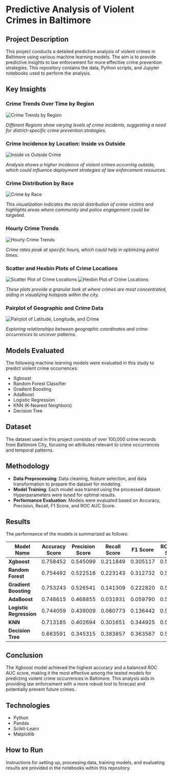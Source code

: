 # Predictive Analysis of Violent Crimes in Baltimore

## Project Description
This project conducts a detailed predictive analysis of violent crimes in Baltimore using various machine learning models. The aim is to provide predictive insights to law enforcement for more effective crime prevention strategies. This repository contains the data, Python scripts, and Jupyter notebooks used to perform the analysis.


## Key Insights

### Crime Trends Over Time by Region
![Crime Trends by Region](visualization/crime_by_district.png)

*Different Regions show varying levels of crime incidents, suggesting a need for district-specific crime prevention strategies.*

### Crime Incidence by Location: Inside vs Outside
![Inside vs Outside Crime](visualization/inside_outside_crime_2.png)

*Analysis shows a higher incidence of violent crimes occurring outside, which could influence deployment strategies of law enforcement resources.*

### Crime Distribution by Race
![Crime by Race](visualization/crime_by_race.png)

*This visualization indicates the racial distribution of crime victims and highlights areas where community and police engagement could be targeted.*

### Hourly Crime Trends
![Hourly Crime Trends](visualization/hourly_crime_trends.png)

*Crime rates peak at specific hours, which could help in optimizing patrol times.*

### Scatter and Hexbin Plots of Crime Locations
![Scatter Plot of Crime Locations](visualization/scatter_plot_crime.png)
![Hexbin Plot of Crime Locations](visualization/hexbin_plot_crime.png)

*These plots provide a granular look at where crimes are most concentrated, aiding in visualizing hotspots within the city.*

### Pairplot of Geographic and Crime Data
![Pairplot of Latitude, Longitude, and Crime](visualization/pairplot.png)

*Exploring relationships between geographic coordinates and crime occurrences to uncover patterns.*

## Models Evaluated
The following machine learning models were evaluated in this study to predict violent crime occurrences:
- Xgboost
- Random Forest Classifier
- Gradient Boosting
- AdaBoost
- Logistic Regression
- KNN (K-Nearest Neighbors)
- Decision Tree

## Dataset
The dataset used in this project consists of over 100,000 crime records from Baltimore City, focusing on attributes relevant to crime occurrences and temporal patterns.

## Methodology
- **Data Preprocessing**: Data cleaning, feature selection, and data transformation to prepare the dataset for modeling.
- **Model Training**: Each model was trained using the processed dataset. Hyperparameters were tuned for optimal results.
- **Performance Evaluation**: Models were evaluated based on Accuracy, Precision, Recall, F1 Score, and ROC AUC Score.

## Results
The performance of the models is summarized as follows:

| Model Name               | Accuracy Score | Precision Score | Recall Score | F1 Score | ROC AUC Score |
|--------------------------|----------------|-----------------|--------------|----------|---------------|
| **Xgboost**              | 0.758452       | 0.545099        | 0.211849     | 0.305117 | 0.576408      |
| **Random Forest**        | 0.754492       | 0.522518        | 0.223143     | 0.312732 | 0.577528      |
| **Gradient Boosting**    | 0.753243       | 0.526541        | 0.141309     | 0.222820 | 0.549441      |
| **AdaBoost**             | 0.748615       | 0.468855        | 0.031931     | 0.059790 | 0.509926      |
| **Logistic Regression**  | 0.744059       | 0.439009        | 0.080773     | 0.136442 | 0.523154      |
| **KNN**                  | 0.713185       | 0.402694        | 0.301651     | 0.344925 | 0.576125      |
| **Decision Tree**        | 0.663591       | 0.345315        | 0.383857     | 0.363567 | 0.570427      |

## Conclusion
The Xgboost model achieved the highest accuracy and a balanced ROC AUC score, making it the most effective among the tested models for predicting violent crime occurrences in Baltimore. This analysis aids in providing law enforcement with a more robust tool to forecast and potentially prevent future crimes.

## Technologies
- Python
- Pandas
- Scikit-Learn
- Matplotlib

## How to Run
Instructions for setting up, processing data, training models, and evaluating results are provided in the notebooks within this repository.
